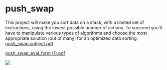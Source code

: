 # push_swap
This project will make you sort data on a stack, with a limited set of instructions, using the lowest possible number of actions. To succeed you’ll have to manipulate various types of algorithms and choose the most appropriate solution (out of many) for an optimized data sorting.
[push_swap.subject.pdf](https://github.com/linhtng/push_swap/files/10668338/push_swap.subject.pdf)

[push_swap_eval_form (1).pdf](https://github.com/linhtng/push_swap/files/10668340/push_swap_eval_form.1.pdf)

![](push_swap_visual.gif)
